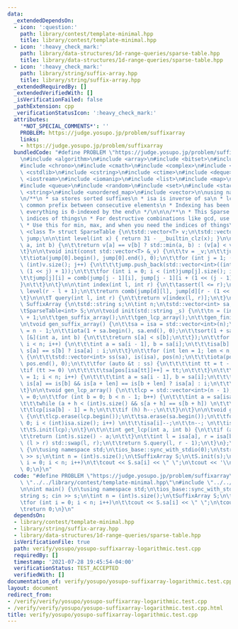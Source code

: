 ```yaml
---
data:
  _extendedDependsOn:
  - icon: ':question:'
    path: library/contest/template-minimal.hpp
    title: library/contest/template-minimal.hpp
  - icon: ':heavy_check_mark:'
    path: library/data-structures/1d-range-queries/sparse-table.hpp
    title: library/data-structures/1d-range-queries/sparse-table.hpp
  - icon: ':heavy_check_mark:'
    path: library/string/suffix-array.hpp
    title: library/string/suffix-array.hpp
  _extendedRequiredBy: []
  _extendedVerifiedWith: []
  _isVerificationFailed: false
  _pathExtension: cpp
  _verificationStatusIcon: ':heavy_check_mark:'
  attributes:
    '*NOT_SPECIAL_COMMENTS*': ''
    PROBLEM: https://judge.yosupo.jp/problem/suffixarray
    links:
    - https://judge.yosupo.jp/problem/suffixarray
  bundledCode: "#define PROBLEM \"https://judge.yosupo.jp/problem/suffixarray\"\n\n\
    \n#include <algorithm>\n#include <array>\n#include <bitset>\n#include <cassert>\n\
    #include <chrono>\n#include <cmath>\n#include <complex>\n#include <cstdio>\n#include\
    \ <cstdlib>\n#include <cstring>\n#include <ctime>\n#include <deque>\n#include\
    \ <iostream>\n#include <iomanip>\n#include <list>\n#include <map>\n#include <numeric>\n\
    #include <queue>\n#include <random>\n#include <set>\n#include <stack>\n#include\
    \ <string>\n#include <unordered_map>\n#include <vector>\n\nusing namespace std;\n\
    \n/**\n * sa stores sorted suffixes\n * isa is inverse of sa\n * lcp is longest\
    \ common prefix between consecutive elements\n * Indexing has been fixed so that\
    \ everything is 0-indexed by the end\n */\n\n\n/**\n * This Sparse Table stores\
    \ indices of things\n * For destructive combinations like gcd, use associative_range_query.cpp\n\
    \ * Use this for min, max, and when you need the indices of things\n */\n\ntemplate\
    \ <class T> struct SparseTable {\n\tstd::vector<T> v;\n\tstd::vector<std::vector<int>>\
    \ jump;\n\n\tint level(int x) { return 31 - __builtin_clz(x); }\n\n\tint comb(int\
    \ a, int b) {\n\t\treturn v[a] == v[b] ? std::min(a, b) : (v[a] < v[b] ? a : b);\n\
    \t}\n\n\tvoid init(const std::vector<T> &_v) {\n\t\tv = _v;\n\t\tjump = {std::vector<int>((int)v.size())};\n\
    \t\tiota(jump[0].begin(), jump[0].end(), 0);\n\t\tfor (int j = 1; (1 << j) <=\
    \ (int)v.size(); j++) {\n\t\t\tjump.push_back(std::vector<int>((int)v.size() -\
    \ (1 << j) + 1));\n\t\t\tfor (int i = 0; i < (int)jump[j].size(); i++) {\n\t\t\
    \t\tjump[j][i] = comb(jump[j - 1][i], jump[j - 1][i + (1 << (j - 1))]);\n\t\t\t\
    }\n\t\t}\n\t}\n\n\tint index(int l, int r) {\n\t\tassert(l <= r);\n\t\tint d =\
    \ level(r - l + 1);\n\t\treturn comb(jump[d][l], jump[d][r - (1 << d) + 1]);\n\
    \t}\n\n\tT query(int l, int r) {\n\t\treturn v[index(l, r)];\n\t}\n};\n\nstruct\
    \ SuffixArray {\n\tstd::string s;\n\tint n;\n\tstd::vector<int> sa, isa, lcp;\n\
    \tSparseTable<int> S;\n\n\tvoid init(std::string _s) {\n\t\tn = (int)(s = _s).size()\
    \ + 1;\n\t\tgen_suffix_array();\n\t\tgen_lcp_array();\n\t\tgen_finish();\n\t}\n\
    \n\tvoid gen_suffix_array() {\n\t\tsa = isa = std::vector<int>(n);\n\t\tsa[0]\
    \ = n - 1;\n\t\tiota(1 + sa.begin(), sa.end(), 0);\n\t\tsort(1 + sa.begin(), sa.end(),\
    \ [&](int a, int b) {\n\t\t\treturn s[a] < s[b];\n\t\t});\n\t\tfor (int i = 1;\
    \ i < n; i++) {\n\t\t\tint a = sa[i - 1], b = sa[i];\n\t\t\tisa[b] = i > 1 &&\
    \ s[a] == s[b] ? isa[a] : i;\n\t\t}\n\t\tfor (int len = 1; len < n; len *= 2)\
    \ {\n\t\t\tstd::vector<int> ss(sa), is(isa), pos(n);\n\t\t\tiota(pos.begin(),\
    \ pos.end(), 0);\n\t\t\tfor (auto &t : ss) {\n\t\t\t\tint tt = t - len;\n\t\t\t\
    \tif (tt >= 0) \n\t\t\t\t\tsa[pos[isa[tt]]++] = tt;\n\t\t\t}\n\t\t\tfor (int i\
    \ = 1; i < n; i++) {\n\t\t\t\tint a = sa[i - 1], b = sa[i];\n\t\t\t\tisa[b] =\
    \ is[a] == is[b] && is[a + len] == is[b + len] ? isa[a] : i;\n\t\t\t}\n\t\t}\n\
    \t}\n\n\tvoid gen_lcp_array() {\n\t\tlcp = std::vector<int>(n - 1);\n\t\tint h\
    \ = 0;\n\t\tfor (int b = 0; b < n - 1; b++) {\n\t\t\tint a = sa[isa[b] - 1];\n\
    \t\t\twhile (a + h < (int)s.size() && s[a + h] == s[b + h]) \n\t\t\t\th++;\n\t\
    \t\tlcp[isa[b] - 1] = h;\n\t\t\tif (h) h--;\n\t\t}\n\t}\n\n\tvoid gen_finish()\
    \ {\n\t\tlcp.erase(lcp.begin());\n\t\tsa.erase(sa.begin());\n\t\tfor (int i =\
    \ 0; i < (int)isa.size(); i++) \n\t\t\tisa[i]--;\n\t\tn--; \n\t\tisa.pop_back();\n\
    \t\tS.init(lcp);\n\t}\n\t\n\tint get_lcp(int a, int b) {\n\t\tif (a == b) {\n\t\
    \t\treturn (int)s.size() - a;\n\t\t}\n\t\tint l = isa[a], r = isa[b]; \n\t\tif\
    \ (l > r) std::swap(l, r);\n\t\treturn S.query(l, r - 1);\n\t}\n};\n\nint main()\
    \ {\n\tusing namespace std;\n\tios_base::sync_with_stdio(0);\n\tstring s; cin\
    \ >> s;\n\tint n = (int)s.size();\n\tSuffixArray S;\n\tS.init(s);\n\tfor (int\
    \ i = 0; i < n; i++)\n\t\tcout << S.sa[i] << \" \";\n\tcout << '\\n';\n\treturn\
    \ 0;\n}\n"
  code: "#define PROBLEM \"https://judge.yosupo.jp/problem/suffixarray\"\n\n#include\
    \ \"../../library/contest/template-minimal.hpp\"\n#include \"../../library/string/suffix-array.hpp\"\
    \n\nint main() {\n\tusing namespace std;\n\tios_base::sync_with_stdio(0);\n\t\
    string s; cin >> s;\n\tint n = (int)s.size();\n\tSuffixArray S;\n\tS.init(s);\n\
    \tfor (int i = 0; i < n; i++)\n\t\tcout << S.sa[i] << \" \";\n\tcout << '\\n';\n\
    \treturn 0;\n}\n"
  dependsOn:
  - library/contest/template-minimal.hpp
  - library/string/suffix-array.hpp
  - library/data-structures/1d-range-queries/sparse-table.hpp
  isVerificationFile: true
  path: verify/yosupo/yosupo-suffixarray-logarithmic.test.cpp
  requiredBy: []
  timestamp: '2021-07-28 19:45:54-04:00'
  verificationStatus: TEST_ACCEPTED
  verifiedWith: []
documentation_of: verify/yosupo/yosupo-suffixarray-logarithmic.test.cpp
layout: document
redirect_from:
- /verify/verify/yosupo/yosupo-suffixarray-logarithmic.test.cpp
- /verify/verify/yosupo/yosupo-suffixarray-logarithmic.test.cpp.html
title: verify/yosupo/yosupo-suffixarray-logarithmic.test.cpp
---
```

